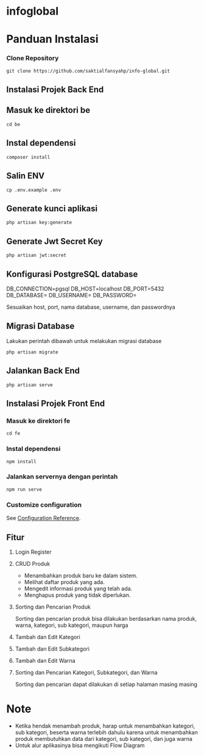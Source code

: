 # infoglobal

# Panduan Instalasi

### Clone Repository

```
git clone https://github.com/saktialfansyahp/info-global.git
```

## Instalasi Projek Back End

## Masuk ke direktori be

```
cd be
```

## Instal dependensi

```
composer install
```

## Salin ENV

```
cp .env.example .env
```

## Generate kunci aplikasi

```
php artisan key:generate
```

## Generate Jwt Secret Key

```
php artisan jwt:secret
```

## Konfigurasi PostgreSQL database

DB_CONNECTION=pgsql
DB_HOST=localhost
DB_PORT=5432
DB_DATABASE=
DB_USERNAME=
DB_PASSWORD=

Sesuaikan host, port, nama database, username, dan passwordnya

## Migrasi Database

Lakukan perintah dibawah untuk melakukan migrasi database

```
php artisan migrate
```

## Jalankan Back End

```
php artisan serve
```

## Instalasi Projek Front End

### Masuk ke direktori fe

```
cd fe
```

### Instal dependensi

```
npm install
```

### Jalankan servernya dengan perintah

```
npm run serve
```

### Customize configuration

See [Configuration Reference](https://cli.vuejs.org/config/).

## Fitur

1. Login Register

2. CRUD Produk

   - Menambahkan produk baru ke dalam sistem.
   - Melihat daftar produk yang ada.
   - Mengedit informasi produk yang telah ada.
   - Menghapus produk yang tidak diperlukan.

3. Sorting dan Pencarian Produk

   Sorting dan pencarian produk bisa dilakukan berdasarkan nama produk, warna, kategori, sub kategori, maupun harga

4. Tambah dan Edit Kategori

5. Tambah dan Edit Subkategori

6. Tambah dan Edit Warna

7. Sorting dan Pencarian Kategori, Subkategori, dan Warna

   Sorting dan pencarian dapat dilakukan di setiap halaman masing masing

# Note

- Ketika hendak menambah produk, harap untuk menambahkan kategori, sub kategori, beserta warna terlebih dahulu karena untuk menambahkan produk membutuhkan data dari kategori, sub kategori, dan juga warna
- Untuk alur aplikasinya bisa mengikuti Flow Diagram
